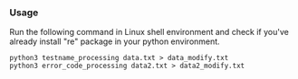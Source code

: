 ### Usage

Run the following command in Linux shell environment and check if you've already install "re" package in your python environment.
```
python3 testname_processing data.txt > data_modify.txt
python3 error_code_processing data2.txt > data2_modify.txt
```
